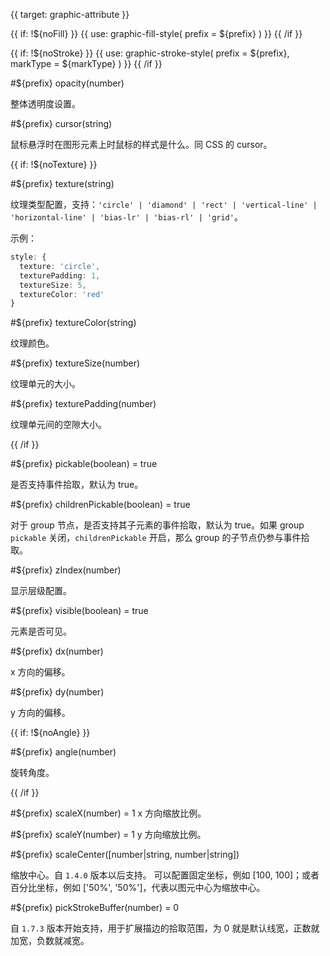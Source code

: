 {{ target: graphic-attribute }}

<!-- IAttribute 通用的图形属性 -->

{{ if: !${noFill} }}
{{ use: graphic-fill-style(
  prefix = ${prefix}
) }}
{{ /if }}

{{ if: !${noStroke} }}
{{ use: graphic-stroke-style(
  prefix = ${prefix},
  markType = ${markType}
) }}
{{ /if }}

#${prefix} opacity(number)

整体透明度设置。

#${prefix} cursor(string)

鼠标悬浮时在图形元素上时鼠标的样式是什么。同 CSS 的 cursor。

{{ if: !${noTexture} }}

#${prefix} texture(string)

纹理类型配置，支持：`'circle' | 'diamond' | 'rect' | 'vertical-line' | 'horizontal-line' | 'bias-lr' | 'bias-rl' | 'grid'`。

示例：

```ts
style: {
  texture: 'circle',
  texturePadding: 1,
  textureSize: 5,
  textureColor: 'red'
}
```

#${prefix} textureColor(string)

纹理颜色。

#${prefix} textureSize(number)

纹理单元的大小。

#${prefix} texturePadding(number)

纹理单元间的空隙大小。

{{ /if }}

#${prefix} pickable(boolean) = true

是否支持事件拾取，默认为 true。

#${prefix} childrenPickable(boolean) = true

对于 group 节点，是否支持其子元素的事件拾取，默认为 true。如果 group `pickable` 关闭，`childrenPickable` 开启，那么 group 的子节点仍参与事件拾取。

#${prefix} zIndex(number)

显示层级配置。

#${prefix} visible(boolean) = true

元素是否可见。

#${prefix} dx(number)

x 方向的偏移。

#${prefix} dy(number)

y 方向的偏移。

{{ if: !${noAngle} }}

#${prefix} angle(number)

旋转角度。

{{ /if }}

#${prefix} scaleX(number) = 1
x 方向缩放比例。

#${prefix} scaleY(number) = 1
y 方向缩放比例。

#${prefix} scaleCenter([number|string, number|string])

缩放中心。自 `1.4.0` 版本以后支持。
可以配置固定坐标，例如 [100, 100]；或者百分比坐标，例如 ['50%', '50%']，代表以图元中心为缩放中心。

#${prefix} pickStrokeBuffer(number) = 0

自 `1.7.3` 版本开始支持，用于扩展描边的拾取范围，为 0 就是默认线宽，正数就加宽，负数就减宽。
